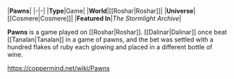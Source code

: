 |**Pawns**|
|-|-|
|**Type**|Game|
|**World**|[[Roshar\|Roshar]]|
|**Universe**|[[Cosmere\|Cosmere]]|
|**Featured In**|*The Stormlight Archive*|

**Pawns** is a game played on [[Roshar\|Roshar]].
[[Dalinar\|Dalinar]] once beat [[Tanalan\|Tanalan]] in a game of pawns, and the bet was settled with a hundred flakes of ruby each glowing and placed in a different bottle of wine.



https://coppermind.net/wiki/Pawns